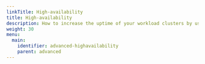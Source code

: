 ```yaml
---
linkTitle: High-availability
title: High-availability
description: How to increase the uptime of your workload clusters by using multiple availability zhones for worker nodes, or using mutiple master nodes in several availability zones.
weight: 30
menu:
  main:
    identifier: advanced-highavailability
    parent: advanced
---
```

